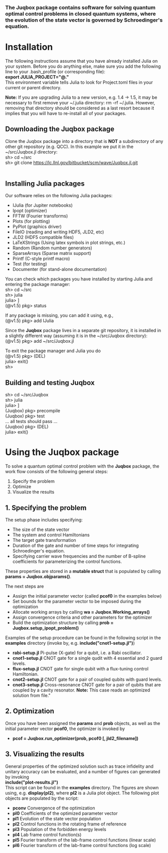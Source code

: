 ### The **Juqbox** package contains software for solving quantum optimal control problems in closed quantum systems, where the evolution of the state vector is governed by Schroedinger's equation.

# Installation
The following instructions assume that you have already installed Julia on your system. Before you do anything else, make sure you add the following line to your .bash_profile (or corresponding file):<br>
**export JULIA_PROJECT="@."**<br>
This environment variable tells Julia to look for Project.toml files in your current or parent directory.

**Note:** If you are upgrading Julia to a new version, e.g. 1.4 -> 1.5, it may be necessary to first remove your ~/.julia directory: rm -rf ~/.julia. However, removing that directory should be considered as a last resort because it implies that you will have to re-install all of your packages.

## Downloading the **Juqbox** package
Clone the Juqbox package into a directory that is **NOT** a subdirectory of any other git repository (e.g. QCC). In this example we put it in the ~/src/Juqbox.jl directory:<br>
sh> cd ~/src<br>
sh> git clone https://lc.llnl.gov/bitbucket/scm/wave/Juqbox.jl.git<br>
<br>

## Installing Julia packages
Our software relies on the following Julia packages:
- IJulia (for Jupiter notebooks)
- Ipopt (optimizer)
- FFTW (Fourier transforms)
- Plots (for plotting)
- PyPlot (graphics driver)
- FileIO (reading and writing HDF5, JLD2, etc)
- JLD2 (HDF5 compatible files)
- LaTeXStrings (Using latex symbols in plot strings, etc.)
- Random (Random number generators)
- SparseArrays (Sparse matrix support)
- Printf (C-style printf macro)
- Test (for testing)
- Documenter (for stand-alone documentation)

You can check which packages you have installed by starting Julia and entering the package manager:<br>
sh> cd ~/src<br>
sh> julia <br>
julia> ] <br>
(@v1.5) pkg> status<br>

If any package is missing, you can add it using, e.g.,<br>
(@v1.5) pkg> add IJulia<br>

Since the **Juqbox** package lives in a separate git repository, it is installed in a slightly different way (assuming it is in the ~/src/Juqbox directory):<br>
(@v1.5) pkg> add ~/src/Juqbox.jl <br>

To exit the package manager and Julia you do<br>
(@v1.5) pkg> (DEL) <br>
julia> exit() <br>
sh> <br>
 
## Building and testing **Juqbox**
sh> cd ~/src/Juqbox<br>
sh> julia<br>
julia> ]<br>
(Juqbox) pkg> precompile<br>
(Juqbox) pkg> test<br>
... all tests should pass ...<br>
(Juqbox) pkg> (DEL)<br>
julia> exit()<br>

# Using the **Juqbox** package
To solve a quantum optimal control problem with the **Juqbox** package, the work flow consists of the following general steps:
1. Specify the problem
2. Optimize
3. Visualize the results


## 1. Specifying the problem
The setup phase includes specifying:
- The size of the state vector
- The system and control Hamiltonians
- The target gate transformation
- Duration of the gate and number of time steps for integrating Schroedinger's equation.
- Specifying carrier wave frequencies and the number of B-spline coefficients for parameterizing the control functions.

These properties are stored in a **mutable struct** that is populated by calling **params = Juqbox.objparams()**.<br>

The next steps are
- Assign the initial parameter vector (called **pcof0** in the examples below)
- Set bounds for the parameter vector to be imposed during the optimization
- Allocate working arrays by calling **wa = Juqbox.Working_arrays()**
- Assign convergence criteria and other parameters for the optimizer
- Build the optimization structure by calling **prob = Juqbox.setup_ipopt_problem()**

Examples of the setup procedure can be found in the following script in the **examples** directory (invoke by, e.g. **include("cnot1-setup.jl")**) 
- **rabi-setup.jl** Pi-pulse (X-gate) for a qubit, i.e. a Rabi oscillator.
- **cnot1-setup.jl** CNOT gate for a single qudit with 4 essential and 2 guard levels. 
- **flux-setup.jl** CNOT gate for single qubit with a flux-tuning control Hamiltonian.
- **cnot2-setup.jl** CNOT gate for a pair of coupled qubits with guard levels.
- **cnot3-setup.jl** Cross-resonance CNOT gate for a pair of qubits that are coupled by a cavity resonator. **Note:** This case reads an optimized solution from file."

## 2. Optimization
Once you have been assigned the **params** and **prob** objects, as well as the initial parameter vector **pcof0**, the optimizer is invoked by
- **pcof = Juqbox.run_optimizer(prob, pcof0 [, jld2_filename])**

## 3. Visualizing the results
General properties of the optimized solution such as trace infidelity and unitary accuracy can be evaluated, and a number of figures can generated by invoking<br>
**include("plot-results.jl")**<br>
This script can be found in the **examples** directory. The figures are shown using, e.g. **display(pl2)**, where **pl2** is a Julia plot object. The following plot objects are populated by the script:
- **pconv** Convergence of the optimization
- **pl0** Coefficients of the optimized parameter vector
- **pl1** Evolution of the state vector population
- **pl2** Control functions in the rotating frame of reference
- **pl3** Population of the forbidden energy levels
- **pl4** Lab frame control function(s)
- **pl5** Fourier transform of the lab-frame control functions (linear scale)
- **pl6** Fourier transform of the lab-frame control functions (log scale)







